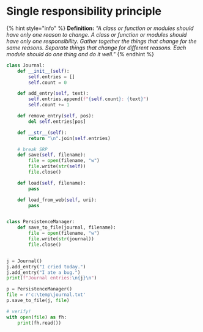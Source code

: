 # Single responsibility principle

{% hint style="info" %}
**Definition:** _"A class or function or modules should have only one reason to change. A class or function or modules should have only one responsibility. Gather together the things that change for the same reasons. Separate things that change for different reasons. Each module should do one thing and do it well."_
{% endhint %}

```python
class Journal:
    def __init__(self):
        self.entries = []
        self.count = 0

    def add_entry(self, text):
        self.entries.append(f"{self.count}: {text}")
        self.count += 1

    def remove_entry(self, pos):
        del self.entries[pos]

    def __str__(self):
        return "\n".join(self.entries)

    # break SRP
    def save(self, filename):
        file = open(filename, "w")
        file.write(str(self))
        file.close()

    def load(self, filename):
        pass

    def load_from_web(self, uri):
        pass


class PersistenceManager:
    def save_to_file(journal, filename):
        file = open(filename, "w")
        file.write(str(journal))
        file.close()


j = Journal()
j.add_entry("I cried today.")
j.add_entry("I ate a bug.")
print(f"Journal entries:\n{j}\n")

p = PersistenceManager()
file = r'c:\temp\journal.txt'
p.save_to_file(j, file)

# verify!
with open(file) as fh:
    print(fh.read())

```
